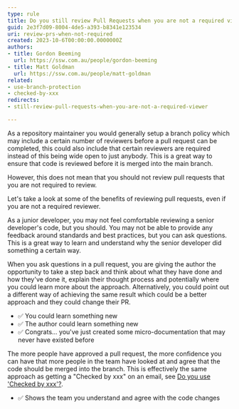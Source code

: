 ```yaml
---
type: rule
title: Do you still review Pull Requests when you are not a required viewer?
guid: 2e3f7d09-8004-4de5-a393-b8341e123534
uri: review-prs-when-not-required
created: 2023-10-6T00:00:00.0000000Z
authors:
- title: Gordon Beeming
  url: https://ssw.com.au/people/gordon-beeming
- title: Matt Goldman
  url: https://ssw.com.au/people/matt-goldman
related: 
- use-branch-protection
- checked-by-xxx
redirects: 
- still-review-pull-requests-when-you-are-not-a-required-viewer

---
```


As a repository maintainer you would generally setup a branch policy which may include a certain number of reviewers before a pull request can be completed, this could also include that certain reviewers are required instead of this being wide open to just anybody. This is a great way to ensure that code is reviewed before it is merged into the main branch. 

However, this does not mean that you should not review pull requests that you are not required to review.


<!--endintro-->

Let's take a look at some of the benefits of reviewing pull requests, even if you are not a required reviewer.

As a junior developer, you may not feel comfortable reviewing a senior developer's code, but you should. You may not be able to provide any feedback around standards and best practices, but you can ask questions. This is a great way to learn and understand why the senior developer did something a certain way.

When you ask questions in a pull request, you are giving the author the opportunity to take a step back and think about what they have done and how they've done it, explain their thought process and potentially where you could learn more about the approach. Alternatively, you could point out a different way of achieving the same result which could be a better approach and they could change their PR. 

- ✅ You could learn something new
- ✅ The author could learn something new
- ✅ Congrats... you've just created some micro-documentation that may never have existed before

The more people have approved a pull request, the more confidence you can have that more people in the team have looked at and agree that the code should be merged into the branch. This is effectively the same approach as getting a "Checked by xxx" on an email, see [Do you use 'Checked by xxx'?](https://www.ssw.com.au/rules/checked-by-xxx/).

- ✅ Shows the team you understand and agree with the code changes
